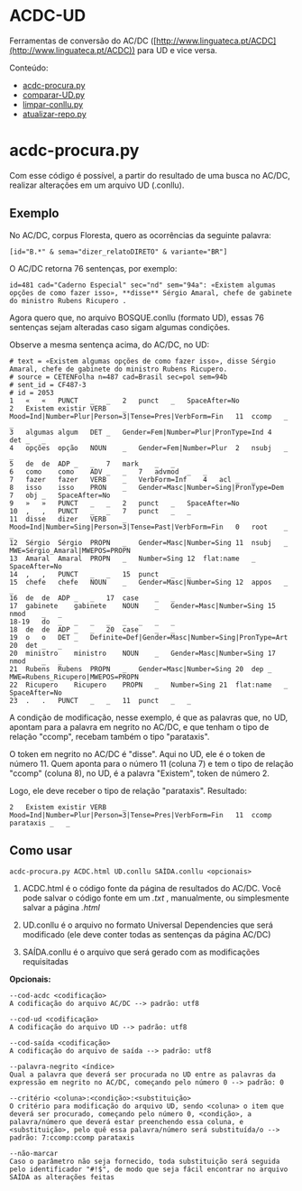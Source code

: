 # ACDC-UD
Ferramentas de conversão do AC/DC ([http://www.linguateca.pt/ACDC](http://www.linguateca.pt/ACDC)) para UD e vice versa.

Conteúdo:

* [acdc-procura.py](#acdc-procurapy)
* [comparar-UD.py](#comparar-UDpy)
* [limpar-conllu.py](#limpar-conllupy)
* [atualizar-repo.py](#atualizar-repopy)

# acdc-procura.py

Com esse código é possível, a partir do resultado de uma busca no AC/DC, realizar alterações em um arquivo UD (.conllu).

## Exemplo

No AC/DC, corpus Floresta, quero as ocorrências da seguinte palavra:

    [id="B.*" & sema="dizer_relatoDIRETO" & variante="BR"]

O AC/DC retorna 76 sentenças, por exemplo:

    id=481 cad="Caderno Especial" sec="nd" sem="94a": «Existem algumas opções de como fazer isso», **disse** Sérgio Amaral, chefe de gabinete do ministro Rubens Ricupero .

Agora quero que, no arquivo BOSQUE.conllu (formato UD), essas 76 sentenças sejam alteradas caso sigam algumas condições.

Observe a mesma sentença acima, do AC/DC, no UD:

    # text = «Existem algumas opções de como fazer isso», disse Sérgio Amaral, chefe de gabinete do ministro Rubens Ricupero.
    # source = CETENFolha n=487 cad=Brasil sec=pol sem=94b
    # sent_id = CF487-3
    # id = 2053
    1	«	«	PUNCT	_	_	2	punct	_	SpaceAfter=No
    2	Existem	existir	VERB	_	Mood=Ind|Number=Plur|Person=3|Tense=Pres|VerbForm=Fin	11	ccomp	_	_
    3	algumas	algum	DET	_	Gender=Fem|Number=Plur|PronType=Ind	4	det	_	_
    4	opções	opção	NOUN	_	Gender=Fem|Number=Plur	2	nsubj	_	_
    5	de	de	ADP	_	_	7	mark	_	_
    6	como	como	ADV	_	_	7	advmod	_	_
    7	fazer	fazer	VERB	_	VerbForm=Inf	4	acl	_	_
    8	isso	isso	PRON	_	Gender=Masc|Number=Sing|PronType=Dem	7	obj	_	SpaceAfter=No
    9	»	»	PUNCT	_	_	2	punct	_	SpaceAfter=No
    10	,	,	PUNCT	_	_	7	punct	_	_
    11	disse	dizer	VERB	_	Mood=Ind|Number=Sing|Person=3|Tense=Past|VerbForm=Fin	0	root	_	_
    12	Sérgio	Sérgio	PROPN	_	Gender=Masc|Number=Sing	11	nsubj	_	MWE=Sérgio_Amaral|MWEPOS=PROPN
    13	Amaral	Amaral	PROPN	_	Number=Sing	12	flat:name	_	SpaceAfter=No
    14	,	,	PUNCT	_	_	15	punct	_	_
    15	chefe	chefe	NOUN	_	Gender=Masc|Number=Sing	12	appos	_	_
    16	de	de	ADP	_	_	17	case	_	_
    17	gabinete	gabinete	NOUN	_	Gender=Masc|Number=Sing	15	nmod	_	_
    18-19	do	_	_	_	_	_	_	_	_
    18	de	de	ADP	_	_	20	case	_	_
    19	o	o	DET	_	Definite=Def|Gender=Masc|Number=Sing|PronType=Art	20	det	_	_
    20	ministro	ministro	NOUN	_	Gender=Masc|Number=Sing	17	nmod	_	_
    21	Rubens	Rubens	PROPN	_	Gender=Masc|Number=Sing	20	dep	_	MWE=Rubens_Ricupero|MWEPOS=PROPN
    22	Ricupero	Ricupero	PROPN	_	Number=Sing	21	flat:name	_	SpaceAfter=No
    23	.	.	PUNCT	_	_	11	punct	_	_
    
A condição de modificação, nesse exemplo, é que as palavras que, no UD, apontam para a palavra em negrito no AC/DC, e que tenham o tipo de relação "ccomp", recebam também o tipo "parataxis".

O token em negrito no AC/DC é "disse". Aqui no UD, ele é o token de número 11. Quem aponta para o número 11 (coluna 7) e tem o tipo de relação "ccomp" (coluna 8), no UD, é a palavra "Existem", token de número 2.

Logo, ele deve receber o tipo de relação "parataxis". Resultado:

    2	Existem	existir	VERB	_	Mood=Ind|Number=Plur|Person=3|Tense=Pres|VerbForm=Fin	11	ccomp parataxis	_	_
    
## Como usar

    acdc-procura.py ACDC.html UD.conllu SAÍDA.conllu <opcionais>
    
1) ACDC.html é o código fonte da página de resultados do AC/DC. Você pode salvar o código fonte em um *.txt* , manualmente, ou simplesmente salvar a página *.html*

2) UD.conllu é o arquivo no formato Universal Dependencies que será modificado (ele deve conter todas as sentenças da página AC/DC)

3) SAÍDA.conllu é o arquivo que será gerado com as modificações requisitadas

**Opcionais:**

    --cod-acdc <codificação>
    A codificação do arquivo AC/DC --> padrão: utf8
    
    --cod-ud <codificação>
    A codificação do arquivo UD --> padrão: utf8
    
    --cod-saída <codificação>
    A codificação do arquivo de saída --> padrão: utf8
    
    --palavra-negrito <índice>
    Qual a palavra que deverá ser procurada no UD entre as palavras da expressão em negrito no AC/DC, começando pelo número 0 --> padrão: 0
    
    --critério <coluna>:<condição>:<substituição>
    O critério para modificação do arquivo UD, sendo <coluna> o item que deverá ser procurado, começando pelo número 0, <condição>, a palavra/número que deverá estar preenchendo essa coluna, e <substituição>, pelo quê essa palavra/número será substituída/o --> padrão: 7:ccomp:ccomp parataxis
    
    --não-marcar
    Caso o parâmetro não seja fornecido, toda substituição será seguida pelo identificador "#!$", de modo que seja fácil encontrar no arquivo SAÍDA as alterações feitas
